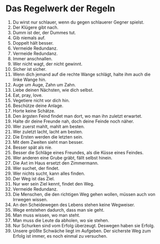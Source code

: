# Das Regelwerk der Regeln

1. Du wirst nur schlauer, wenn du gegen schlauerer Gegner spielst.
1. Der Klügere gibt nach.
1. Dumm ist der, der Dummes tut.
1. Gib niemals auf.
1. Doppelt hält besser.
1. Vermeide Redundanz.
1. Vermeide Redundanz.
1. Immer anschnallen.
1. Wer nicht wagt, der nicht gewinnt.
1. Sicher ist sicher.
1. Wenn dich jemand auf die rechte Wange schlägt, halte ihm auch die linke Wange hin.
1. Auge um Auge, Zahn um Zahn.
1. Liebe deinen Nächsten, wie dich selbst.
1. Eat, pray, love.
1. Vegetiere nicht vor dich hin.
1. Beschütze deine Anlage.
1. Horte keine Schätze.
1. Den ärgsten Feind findet man dort, wo man ihn zuletzt erwartet.
1. Halte dir deine Freunde nah, doch deine Feinde noch näher.
1. Wer zuerst mahlt, mahlt am besten.
1. Wer zuletzt lacht, lacht am besten.
1. Die Ersten werden die letzten sein.
1. Mit dem Zweiten sieht man besser.
1. Besser spät als nie.
1. Besser die Schläge eines Freundes, als die Küsse eines Feindes.
1. Wer anderen eine Grube gräbt, fällt selbst hinein.
1. Die Axt im Haus ersetzt den Zimmermann.
1. Wer suchet, der findet.
1. Wer nichts sucht, kann alles finden.
1. Der Weg ist das Ziel.
1. Nur wer sein Ziel kennt, findet den Weg.
1. Vermeide Redundanz.
1. Die Menschen, die den richtigen Weg gehen wollen, müssen auch von Irrwegen wissen.
1. An den Scheidewegen des Lebens stehen keine Wegweiser.
1. Wege entstehen dadurch, dass man sie geht.
1. Man muss wissen, wo man steht.
1. Man muss die Leute da abholen, wo sie stehen.
1. Nur Schurken sind vom Erfolg überzeugt. Deswegen haben sie Erfolg.
1. Unsere größte Schwäche liegt im Aufgeben. Der sicherste Weg zum Erfolg ist immer, es noch einmal zu versuchen.

